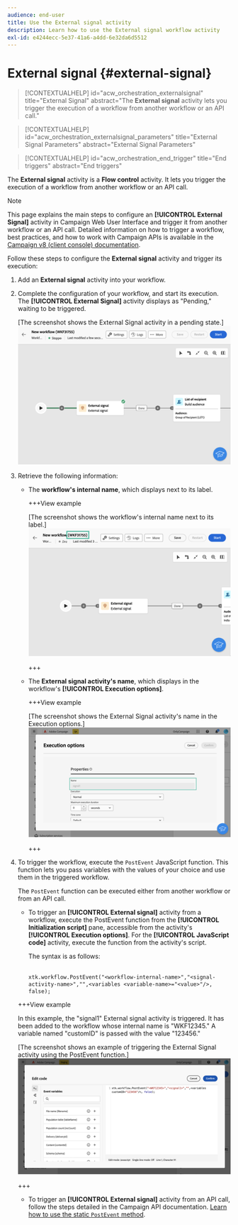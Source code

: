 ```yaml
---
audience: end-user
title: Use the External signal activity
description: Learn how to use the External signal workflow activity
exl-id: e4244ecc-5e37-41a6-a4dd-6e32da6d5512
---
```

# External signal {#external-signal}

<!--External Signal End-->

>[!CONTEXTUALHELP]
>id="acw_orchestration_externalsignal"
>title="External Signal"
>abstract="The **External signal** activity lets you trigger the execution of a workflow from another workflow or an API call."

>[!CONTEXTUALHELP]
>id="acw_orchestration_externalsignal_parameters"
>title="External Signal Parameters"
>abstract="External Signal Parameters"

>[!CONTEXTUALHELP]
>id="acw_orchestration_end_trigger"
>title="End triggers"
>abstract="End triggers"

The **External signal** activity is a **Flow control** activity. It lets you trigger the execution of a workflow from another workflow or an API call.

>[!NOTE]
>
>This page explains the main steps to configure an **[!UICONTROL External Signal]** activity in Campaign Web User Interface and trigger it from another workflow or an API call. Detailed information on how to trigger a workflow, best practices, and how to work with Campaign APIs is available in the [Campaign v8 (client console) documentation](https://experienceleague.adobe.com/en/docs/campaign/automation/workflows/advanced-management/javascript-in-workflows#trigger-example).

Follow these steps to configure the **External signal** activity and trigger its execution:

1. Add an **External signal** activity into your workflow.

1. Complete the configuration of your workflow, and start its execution. The **[!UICONTROL External Signal]** activity displays as "Pending," waiting to be triggered.

    [The screenshot shows the External Signal activity in a pending state.]  
    ![](../assets/external-signal-pending.png)

1. Retrieve the following information:

    * The **workflow's internal name**, which displays next to its label.

        +++View example

        [The screenshot shows the workflow's internal name next to its label.]  
        ![](../assets/external-signal-workflow-name.png)

        +++

    * The **External signal activity's name**, which displays in the workflow's **[!UICONTROL Execution options]**.

        +++View example

        [The screenshot shows the External Signal activity's name in the Execution options.]  
        ![](../assets/external-signal-name.png)

        +++

1. To trigger the workflow, execute the `PostEvent` JavaScript function. This function lets you pass variables with the values of your choice and use them in the triggered workflow.

    The `PostEvent` function can be executed either from another workflow or from an API call.

    * To trigger an **[!UICONTROL External signal]** activity from a workflow, execute the PostEvent function from the **[!UICONTROL Initialization script]** pane, accessible from the activity's **[!UICONTROL Execution options]**. For the **[!UICONTROL JavaScript code]** activity, execute the function from the activity's script.

        The syntax is as follows:

        ```

        xtk.workflow.PostEvent("<workflow-internal-name>","<signal-activity-name>","",<variables <variable-name>="<value>"/>, false);

        ```

    +++View example

    In this example, the "signal1" External signal activity is triggered. It has been added to the workflow whose internal name is "WKF12345." A variable named "customID" is passed with the value "123456."

    [The screenshot shows an example of triggering the External Signal activity using the PostEvent function.]  
    ![](../assets/external-signal-sample.png)

    +++

    * To trigger an **[!UICONTROL External signal]** activity from an API call, follow the steps detailed in the Campaign API documentation. [Learn how to use the static `PostEvent` method](https://experienceleague.adobe.com/developer/campaign-api/api/sm-workflow-PostEvent.html).